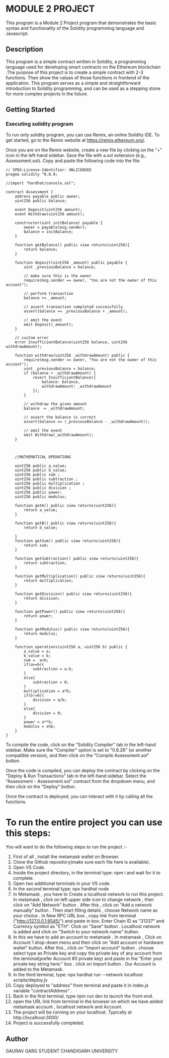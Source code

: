 
# MODULE 2 PROJECT

This program is a Module 2 Project program that demonstrates the basic syntax and functionality of the Solidity programming language and Javascript.
## Description

This program is a simple contract written in Solidity, a programming language used for developing smart contracts on the Ethereum blockchain .The purpose of this project is to create a simple contract with 2-3 functions. Then show the values of those functions in frontend of the application. This program serves as a simple and straightforward introduction to Solidity programming, and can be used as a stepping stone for more complex projects in the future.

## Getting Started

### Executing solidity program

To run only solidity program, you can use Remix, an online Solidity IDE. To get started, go to the Remix website at https://remix.ethereum.org/.

Once you are on the Remix website, create a new file by clicking on the "+" icon in the left-hand sidebar. Save the file with a.sol extension (e.g., Assessment.sol). Copy and paste the following code into the file:

```solidity
// SPDX-License-Identifier: UNLICENSED
pragma solidity ^0.8.9;

//import "hardhat/console.sol";

contract Assessment {
    address payable public owner;
    uint256 public balance;

    event Deposit(uint256 amount);
    event Withdraw(uint256 amount);

    constructor(uint initBalance) payable {
        owner = payable(msg.sender);
        balance = initBalance;
    }

    function getBalance() public view returns(uint256){
        return balance;
    }

    function deposit(uint256 _amount) public payable {
        uint _previousBalance = balance;

        // make sure this is the owner
        require(msg.sender == owner, "You are not the owner of this account");

        // perform transaction
        balance += _amount;

        // assert transaction completed successfully
        assert(balance == _previousBalance + _amount);

        // emit the event
        emit Deposit(_amount);
    }

    // custom error
    error InsufficientBalance(uint256 balance, uint256 withdrawAmount);

    function withdraw(uint256 _withdrawAmount) public {
        require(msg.sender == owner, "You are not the owner of this account");
        uint _previousBalance = balance;
        if (balance < _withdrawAmount) {
            revert InsufficientBalance({
                balance: balance,
                withdrawAmount: _withdrawAmount
            });
        }

        // withdraw the given amount
        balance -= _withdrawAmount;

        // assert the balance is correct
        assert(balance == (_previousBalance - _withdrawAmount));

        // emit the event
        emit Withdraw(_withdrawAmount);
    }



    //MATHEMATICAL OPERATIONS

    uint256 public a_value;
    uint256 public b_value;
    uint256 public sum ;
    uint256 public subtraction ;
    uint256 public multiplication ;
    uint256 public division ;
    uint256 public power;
    uint256 public modulus;
    
    function getA() public view returns(uint256){
        return a_value;
    }
    
    function getB() public view returns(uint256){
        return b_value;
    
    }
    function getSum() public view returns(uint256){
        return sum;
    }
    
    function getSubtraction() public view returns(uint256){
        return subtraction;
    }
    
    function getMultiplication() public view returns(uint256){
        return multiplication;
    }

    function getDivision() public view returns(uint256){
        return division;
    }
    
    function getPower() public view returns(uint256){
        return power;
    }

    function getModulus() public view returns(uint256){
        return modulus;
    }

    function operations(uint256 a, uint256 b) public { 
        a_value = a;
        b_value = b;
        sum =  a+b;
        if(a>=b){
            subtraction = a-b;
        }
        else{
            subtraction = 0;
        }
        multiplication = a*b;
        if(b!=0){
            division = a/b;
        }
        else{
            division = 0;
        }
        power = a**b;
        modulus = a%b;
    }   
}
```

To compile the code, click on the "Solidity Compiler" tab in the left-hand sidebar. Make sure the "Compiler" option is set to "0.8.26" (or another compatible version), and then click on the "Compile Assessment.sol" button.

Once the code is compiled, you can deploy the contract by clicking on the "Deploy & Run Transactions" tab in the left-hand sidebar. Select the "Assessment - Assessment.sol" contract from the dropdown menu, and then click on the "Deploy" button.

Once the contract is deployed, you can interact with it by calling all the functions. 

# To run the entire project you can use this steps:

You will want to do the following steps to run the project :-

1. First of all , install the metamask wallet on Browser.
2. Clone the Github repository(make sure each file here is available).
3. Open VS Code.
4. Inside the project directory, in the terminal type: npm i and wait for it to complete.
5. Open two additional terminals in your VS code.
6. In the second terminal type: npx hardhat node
7. In Metamask , you have to Create a localhost network to run this project. In metamask , click on left upper side icon to change network , then click on "Add Network" button . After this , click on "Add a network manually" button . Then start filling details , choose Network name as your choice . In New RPC URL box , copy link from terminal ("http://127.0.0.1:8545/") and paste in box. Enter Chain ID as "31337" and Currency symbol as "ETH". Click on "Save" button . Localhost network is added and click on "Switch to your network name" button.
8. In this we have to add an account to metamask . In metamask , Click on Account 1 drop-down menu and then click on "Add account or hardware wallet" button. After this , click on "Import account" button . choose select type as Private key and copy the private key of any account from the terminal(prefer Account #0 private key) and paste in the "Enter your private key string here:" box . click on Import button . Our Account is added to the Metamask.
9. In the third terminal, type: npx hardhat run --network localhost scripts/deploy.js
10. Copy deployed to "address" from terminal and paste it in index.js variable "contractAddress" .
11. Back in the first terminal, type npm run dev to launch the front-end.
12. open the URL link from terminal in the browser on which we have added metamask account , localhost network and Account.
13. The project will be running on your localhost. Typically at http://localhost:3000/
14. Project is successfully completed. 
 
## Author

GAURAV GARG
STUDENT
CHANDIGARH UNIVERSITY
